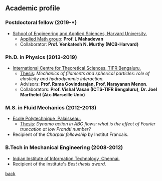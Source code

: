 ## [](#header-2)Academic profile
### [](#header-3) Postdoctoral fellow (2019-*)
* [School of Engineering and Applied Sciences, Harvard University.](http://www.seas.harvard.edu)
	- [Applied Math group](https://www.seas.harvard.edu/softmat/): **Prof. L Mahadevan**
    - Collaborator: **Prof. Venkatesh N. Murthy (MCB-Harvard)**

### [](#header-3) Ph.D. in Physics (2013-2019)
* [International Centre for Theoretical Sciences, TIFR Bengaluru.](http://www.icts.res.in)
	- [Thesis](https://drive.google.com/file/d/18Jo4n4aU79etWbhs4fPXq2DOnauR8BoI/view?usp=sharing)_: Mechanics of filaments and spherical particles: role of elasticity and hydrodynamic interaction._
	- Advisors: **Prof. Rama Govindarajan, Prof. Narayanan Menon**.
    - Collaborators: **Prof. Vishal Vasan (ICTS-TIFR Bengaluru)**, **Dr. Joel Marthelot (Aix-Marseille Univ)**

### [](#header-3) M.S. in Fluid Mechanics (2012-2013)
* [Ecole Polytechnique, Palaisseau.](https://www.polytechnique.edu)
	- [Thesis](https://drive.google.com/file/d/191LhINv_6u4mhgZZgJZj5BbPv4PT4iYS/view?usp=sharing)_: Dynamo action in ABC flows: what is the effect of Fourier truncation at low Prandtl number?_
* Recipient of the _Charpak fellowship_ by Institut Francais.
    
### [](#header-3) B.Tech in Mechanical Engineering (2008-2012)
* [Indian Institute of Information Technology, Chennai.](https://www.iiitdm.ac.in)
* Recipient of the institute's _Best thesis award_.

[back](./)
